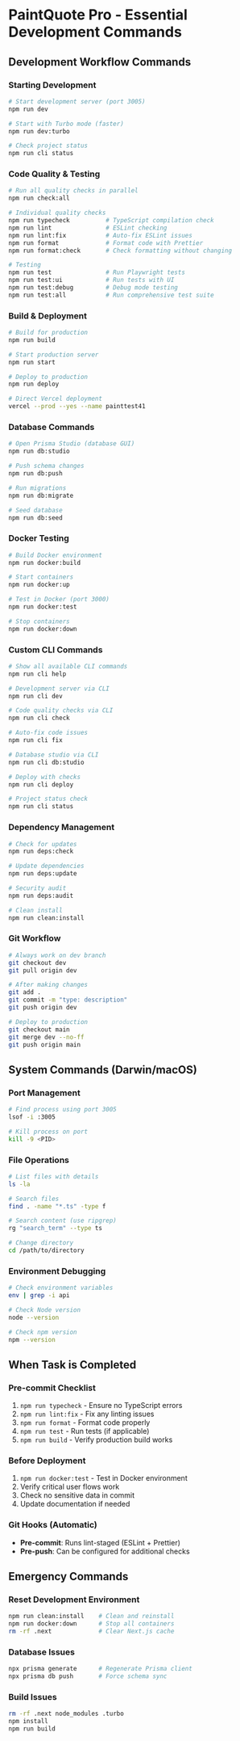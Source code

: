 # PaintQuote Pro - Essential Development Commands

## Development Workflow Commands

### Starting Development
```bash
# Start development server (port 3005)
npm run dev

# Start with Turbo mode (faster)
npm run dev:turbo

# Check project status
npm run cli status
```

### Code Quality & Testing
```bash
# Run all quality checks in parallel
npm run check:all

# Individual quality checks
npm run typecheck          # TypeScript compilation check
npm run lint               # ESLint checking
npm run lint:fix           # Auto-fix ESLint issues
npm run format             # Format code with Prettier
npm run format:check       # Check formatting without changing

# Testing
npm run test               # Run Playwright tests
npm run test:ui            # Run tests with UI
npm run test:debug         # Debug mode testing
npm run test:all           # Run comprehensive test suite
```

### Build & Deployment
```bash
# Build for production
npm run build

# Start production server
npm run start

# Deploy to production
npm run deploy

# Direct Vercel deployment
vercel --prod --yes --name painttest41
```

### Database Commands
```bash
# Open Prisma Studio (database GUI)
npm run db:studio

# Push schema changes
npm run db:push

# Run migrations
npm run db:migrate

# Seed database
npm run db:seed
```

### Docker Testing
```bash
# Build Docker environment
npm run docker:build

# Start containers
npm run docker:up

# Test in Docker (port 3000)
npm run docker:test

# Stop containers
npm run docker:down
```

### Custom CLI Commands
```bash
# Show all available CLI commands
npm run cli help

# Development server via CLI
npm run cli dev

# Code quality checks via CLI
npm run cli check

# Auto-fix code issues
npm run cli fix

# Database studio via CLI
npm run cli db:studio

# Deploy with checks
npm run cli deploy

# Project status check
npm run cli status
```

### Dependency Management
```bash
# Check for updates
npm run deps:check

# Update dependencies
npm run deps:update

# Security audit
npm run deps:audit

# Clean install
npm run clean:install
```

### Git Workflow
```bash
# Always work on dev branch
git checkout dev
git pull origin dev

# After making changes
git add .
git commit -m "type: description"
git push origin dev

# Deploy to production
git checkout main
git merge dev --no-ff
git push origin main
```

## System Commands (Darwin/macOS)

### Port Management
```bash
# Find process using port 3005
lsof -i :3005

# Kill process on port
kill -9 <PID>
```

### File Operations
```bash
# List files with details
ls -la

# Search files
find . -name "*.ts" -type f

# Search content (use ripgrep)
rg "search_term" --type ts

# Change directory
cd /path/to/directory
```

### Environment Debugging
```bash
# Check environment variables
env | grep -i api

# Check Node version
node --version

# Check npm version
npm --version
```

## When Task is Completed

### Pre-commit Checklist
1. `npm run typecheck` - Ensure no TypeScript errors
2. `npm run lint:fix` - Fix any linting issues
3. `npm run format` - Format code properly
4. `npm run test` - Run tests (if applicable)
5. `npm run build` - Verify production build works

### Before Deployment
1. `npm run docker:test` - Test in Docker environment
2. Verify critical user flows work
3. Check no sensitive data in commit
4. Update documentation if needed

### Git Hooks (Automatic)
- **Pre-commit**: Runs lint-staged (ESLint + Prettier)
- **Pre-push**: Can be configured for additional checks

## Emergency Commands

### Reset Development Environment
```bash
npm run clean:install    # Clean and reinstall
npm run docker:down      # Stop all containers
rm -rf .next             # Clear Next.js cache
```

### Database Issues
```bash
npx prisma generate      # Regenerate Prisma client
npx prisma db push       # Force schema sync
```

### Build Issues
```bash
rm -rf .next node_modules .turbo
npm install
npm run build
```